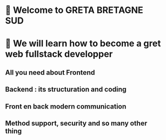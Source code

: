 # 👋 Welcome to **GRETA BRETAGNE SUD**
# 👀 We will learn how to become a gret web fullstack developper
## All you need about Frontend
## Backend : its structuration and coding
## Front en back modern communication
## Method support, security and so many other thing

<!---
KercodeRef/KercodeRef is a ✨ special ✨ repository because its `README.md` (this file) appears on your GitHub profile.
You can click the Preview link to take a look at your changes.
--->
